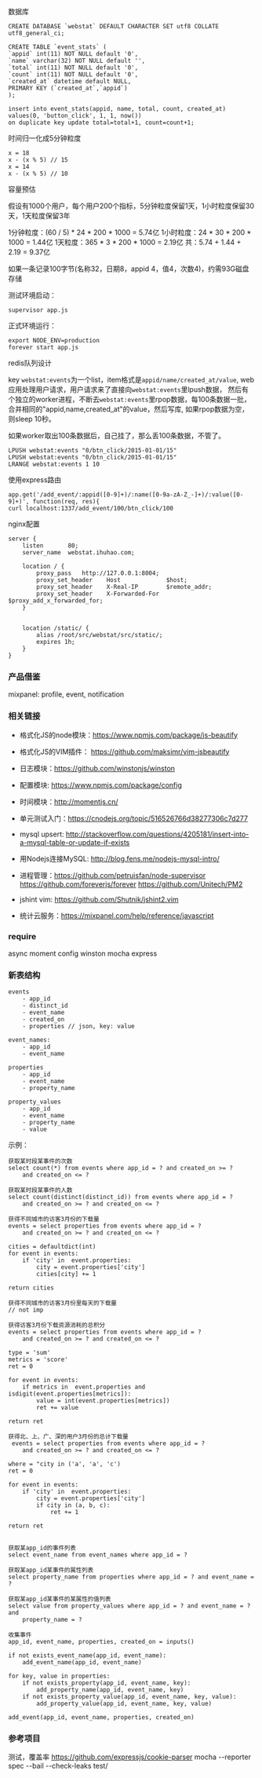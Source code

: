 数据库

    CREATE DATABASE `webstat` DEFAULT CHARACTER SET utf8 COLLATE utf8_general_ci;

    CREATE TABLE `event_stats` (
    `appid` int(11) NOT NULL default '0',
    `name` varchar(32) NOT NULL default '',
    `total` int(11) NOT NULL default '0',
    `count` int(11) NOT NULL default '0',
    `created_at` datetime default NULL,
    PRIMARY KEY (`created_at`,`appid`)
    );

    insert into event_stats(appid, name, total, count, created_at)
    values(0, 'button_click', 1, 1, now())
    on duplicate key update total=total+1, count=count+1;

时间归一化成5分钟粒度
    
    x = 18
    x - (x % 5) // 15
    x = 14
    x - (x % 5) // 10
    
容量预估

假设有1000个用户，每个用户200个指标，5分钟粒度保留1天，1小时粒度保留30天，1天粒度保留3年

1分钟粒度：(60 / 5) * 24 * 200 * 1000 = 5.74亿
1小时粒度：24 * 30 * 200 * 1000 = 1.44亿
1天粒度：365 * 3 * 200 * 1000 = 2.19亿 
共：5.74 + 1.44 + 2.19 = 9.37亿 

如果一条记录100字节(名称32，日期8，appid 4，值4，次数4)，约需93G磁盘存储


测试环境启动：

    supervisor app.js

正式环境运行：

    export NODE_ENV=production
    forever start app.js


redis队列设计

key `webstat:events`为一个list，item格式是`appid/name/created_at/value`, 
web应用处理用户请求，用户请求来了直接向`webstat:events`里lpush数据，
然后有个独立的worker进程，不断去`webstat:events`里rpop数据，每100条数据一批，
合并相同的"appid,name,created_at"的value，然后写库, 如果rpop数据为空，
则sleep 10秒。

如果worker取出100条数据后，自己挂了，那么丢100条数据，不管了。

    LPUSH webstat:events "0/btn_click/2015-01-01/15"
    LPUSH webstat:events "0/btn_click/2015-01-01/15"
    LRANGE webstat:events 1 10


使用express路由

    app.get('/add_event/:appid([0-9]+)/:name([0-9a-zA-Z_-]+)/:value([0-9]+)', function(req, res){                                            
    curl localhost:1337/add_event/100/btn_click/100

nginx配置

    server {
        listen       80;
        server_name  webstat.ihuhao.com;

        location / {
            proxy_pass   http://127.0.0.1:8004;
            proxy_set_header    Host             $host;
            proxy_set_header    X-Real-IP        $remote_addr;
            proxy_set_header    X-Forwarded-For  $proxy_add_x_forwarded_for;
        }


        location /static/ {
            alias /root/src/webstat/src/static/;
            expires 1h;
        }
    }


### 产品借鉴

mixpanel: profile, event, notification

### 相关链接

- 格式化JS的node模块：https://www.npmjs.com/package/js-beautify
- 格式化JS的VIM插件： https://github.com/maksimr/vim-jsbeautify
- 日志模块：https://github.com/winstonjs/winston
- 配置模块: https://www.npmjs.com/package/config
- 时间模块：http://momentjs.cn/
- 单元测试入门：https://cnodejs.org/topic/516526766d38277306c7d277
- mysql upsert: http://stackoverflow.com/questions/4205181/insert-into-a-mysql-table-or-update-if-exists 
- 用Nodejs连接MySQL: http://blog.fens.me/nodejs-mysql-intro/
- 进程管理：https://github.com/petruisfan/node-supervisor https://github.com/foreverjs/forever  https://github.com/Unitech/PM2
- jshint vim: https://github.com/Shutnik/jshint2.vim

- 统计云服务：https://mixpanel.com/help/reference/javascript

### require
async moment config winston mocha express

### 新表结构

    events
        - app_id
        - distinct_id 
        - event_name
        - created_on
        - properties // json, key: value

    event_names:
        - app_id
        - event_name

    properties
        - app_id
        - event_name
        - property_name

    property_values
        - app_id
        - event_name
        - property_name
        - value

示例：

    获取某时段某事件的次数
    select count(*) from events where app_id = ? and created_on >= ? 
        and created_on <= ?

    获取某时段某事件的人数 
    select count(distinct(distinct_id)) from events where app_id = ? 
        and created_on >= ? and created_on <= ?

    获得不同城市的访客3月份的下载量
    events = select properties from events where app_id = ? 
        and created_on >= ? and created_on <= ?
    
    cities = defaultdict(int)
    for event in events:
        if 'city' in  event.properties:
            city = event.properties['city']
            cities[city] += 1

    return cities 

    获得不同城市的访客3月份里每天的下载量
    // not imp

    获得访客3月份下载资源消耗的总积分
    events = select properties from events where app_id = ? 
        and created_on >= ? and created_on <= ?
    
    type = 'sum'
    metrics = 'score' 
    ret = 0

    for event in events:
        if metrics in  event.properties and isdigit(event.properties[metrics]):
            value = int(event.properties[metrics])
            ret += value

    return ret

    获得北、上、广、深的用户3月份的总计下载量
     events = select properties from events where app_id = ? 
        and created_on >= ? and created_on <= ?
   
    where = "city in ('a', 'a', 'c')
    ret = 0

    for event in events:
        if 'city' in  event.properties:
            city = event.properties['city']
            if city in (a, b, c):
                ret += 1

    return ret


    获取某app_id的事件列表
    select event_name from event_names where app_id = ?

    获取某app_id某事件的属性列表
    select property_name from properties where app_id = ? and event_name = ?

    获取某app_id某事件的某属性的值列表 
    select value from property_values where app_id = ? and event_name = ? and 
        property_name = ?

    收集事件
    app_id, event_name, properties, created_on = inputs()

    if not exists_event_name(app_id, event_name):
        add_event_name(app_id, event_name)

    for key, value in properties:
        if not exists_property(app_id, event_name, key):
            add_property_name(app_id, event_name, key)
        if not exists_property_value(app_id, event_name, key, value):
            add_property_value(app_id, event_name, key, value)

    add_event(app_id, event_name, properties, created_on)

### 参考项目
测试，覆盖率
https://github.com/expressjs/cookie-parser
mocha --reporter spec --bail --check-leaks test/
